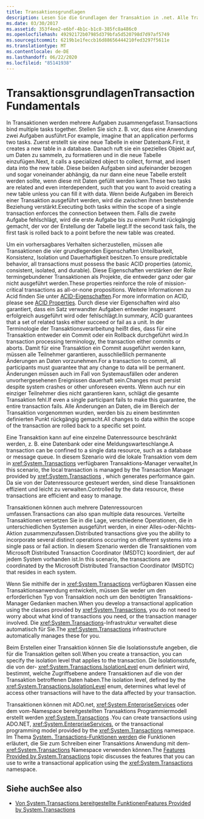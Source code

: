 ```yaml
---
title: Transaktionsgrundlagen
description: Lesen Sie die Grundlagen der Transaktion in .net. Alle Transaktionen müssen die grundlegenden ACID-Eigenschaften (atomar, konsistent, isoliert und dauerhaft) besitzen.
ms.date: 03/30/2017
ms.assetid: 353f4ee2-e6bf-4b1c-b1c8-385fc8a486c0
ms.openlocfilehash: 49292172b07985d379bfa5d520798d7d97af5749
ms.sourcegitcommit: 6219b1e1feccb16d88656444210fed3297f5611e
ms.translationtype: MT
ms.contentlocale: de-DE
ms.lasthandoff: 06/22/2020
ms.locfileid: "85141938"
---
```

# <a name="transaction-fundamentals"></a><span data-ttu-id="e1c9f-104">Transaktionsgrundlagen</span><span class="sxs-lookup"><span data-stu-id="e1c9f-104">Transaction Fundamentals</span></span>
<span data-ttu-id="e1c9f-105">In Transaktionen werden mehrere Aufgaben zusammengefasst.</span><span class="sxs-lookup"><span data-stu-id="e1c9f-105">Transactions bind multiple tasks together.</span></span> <span data-ttu-id="e1c9f-106">Stellen Sie sich z.&#160;B. vor, dass eine Anwendung zwei Aufgaben ausführt.</span><span class="sxs-lookup"><span data-stu-id="e1c9f-106">For example, imagine that an application performs two tasks.</span></span> <span data-ttu-id="e1c9f-107">Zuerst erstellt sie eine neue Tabelle in einer Datenbank.</span><span class="sxs-lookup"><span data-stu-id="e1c9f-107">First, it creates a new table in a database.</span></span> <span data-ttu-id="e1c9f-108">Danach ruft sie ein spezielles Objekt auf, um Daten zu sammeln, zu formatieren und in die neue Tabelle einzufügen.</span><span class="sxs-lookup"><span data-stu-id="e1c9f-108">Next, it calls a specialized object to collect, format, and insert data into the new table.</span></span> <span data-ttu-id="e1c9f-109">Diese beiden Aufgaben sind aufeinander bezogen und sogar voneinander abhängig, da nur dann eine neue Tabelle erstellt werden sollte, wenn diese mit Daten gefüllt werden kann.</span><span class="sxs-lookup"><span data-stu-id="e1c9f-109">These two tasks are related and even interdependent, such that you want to avoid creating a new table unless you can fill it with data.</span></span> <span data-ttu-id="e1c9f-110">Wenn beide Aufgaben im Bereich einer Transaktion ausgeführt werden, wird die zwischen ihnen bestehende Beziehung verstärkt.</span><span class="sxs-lookup"><span data-stu-id="e1c9f-110">Executing both tasks within the scope of a single transaction enforces the connection between them.</span></span> <span data-ttu-id="e1c9f-111">Falls die zweite Aufgabe fehlschlägt, wird die erste Aufgabe bis zu einem Punkt rückgängig gemacht, der vor der Erstellung der Tabelle liegt.</span><span class="sxs-lookup"><span data-stu-id="e1c9f-111">If the second task fails, the first task is rolled back to a point before the new table was created.</span></span>  
  
 <span data-ttu-id="e1c9f-112">Um ein vorhersagbares Verhalten sicherzustellen, müssen alle Transaktionen die vier grundlegenden Eigenschaften Unteilbarkeit, Konsistenz, Isolation und Dauerhaftigkeit besitzen.</span><span class="sxs-lookup"><span data-stu-id="e1c9f-112">To ensure predictable behavior, all transactions must possess the basic ACID properties (atomic, consistent, isolated, and durable).</span></span> <span data-ttu-id="e1c9f-113">Diese Eigenschaften verstärken der Rolle termingebundener Transaktionen als Projekte, die entweder ganz oder gar nicht ausgeführt werden.</span><span class="sxs-lookup"><span data-stu-id="e1c9f-113">These properties reinforce the role of mission-critical transactions as all-or-none propositions.</span></span> <span data-ttu-id="e1c9f-114">Weitere Informationen zu Acid finden Sie unter [ACID-Eigenschaften](/windows/win32/cossdk/acid-properties).</span><span class="sxs-lookup"><span data-stu-id="e1c9f-114">For more information on ACID, please see [ACID Properties](/windows/win32/cossdk/acid-properties).</span></span> <span data-ttu-id="e1c9f-115">Durch diese vier Eigenschaften wird also garantiert, dass ein Satz verwandter Aufgaben entweder insgesamt erfolgreich ausgeführt wird oder fehlschlägt.</span><span class="sxs-lookup"><span data-stu-id="e1c9f-115">In summary, ACID guarantees that a set of related tasks either succeed or fail as a unit.</span></span> <span data-ttu-id="e1c9f-116">In der Terminologie der Transaktionsverarbeitung heißt dies, dass für eine Transaktion entweder ein Commit oder ein Rollback durchgeführt wird.</span><span class="sxs-lookup"><span data-stu-id="e1c9f-116">In transaction processing terminology, the transaction either commits or aborts.</span></span> <span data-ttu-id="e1c9f-117">Damit für eine Transaktion ein Commit ausgeführt werden kann, müssen alle Teilnehmer garantieren, ausschließlich permanente Änderungen an Daten vorzunehmen.</span><span class="sxs-lookup"><span data-stu-id="e1c9f-117">For a transaction to commit, all participants must guarantee that any change to data will be permanent.</span></span> <span data-ttu-id="e1c9f-118">Änderungen müssen auch im Fall von Systemausfällen oder anderen unvorhergesehenen Ereignissen dauerhaft sein.</span><span class="sxs-lookup"><span data-stu-id="e1c9f-118">Changes must persist despite system crashes or other unforeseen events.</span></span> <span data-ttu-id="e1c9f-119">Wenn auch nur ein einziger Teilnehmer dies nicht garantieren kann, schlägt die gesamte Transaktion fehl.</span><span class="sxs-lookup"><span data-stu-id="e1c9f-119">If even a single participant fails to make this guarantee, the entire transaction fails.</span></span> <span data-ttu-id="e1c9f-120">Alle Änderungen an Daten, die im Bereich der Transaktion vorgenommen wurden, werden bis zu einem bestimmten definierten Punkt rückgängig gemacht.</span><span class="sxs-lookup"><span data-stu-id="e1c9f-120">All changes to data within the scope of the transaction are rolled back to a specific set point.</span></span>  
  
 <span data-ttu-id="e1c9f-121">Eine Transaktion kann auf eine einzelne Datenressource beschränkt werden, z.&#160;B. eine Datenbank oder eine Meldungswarteschlange.</span><span class="sxs-lookup"><span data-stu-id="e1c9f-121">A transaction can be confined to a single data resource, such as a database or message queue.</span></span> <span data-ttu-id="e1c9f-122">In diesem Szenario wird die lokale Transaktion vom dem in <xref:System.Transactions> verfügbaren Transaktions-Manager verwaltet,</span><span class="sxs-lookup"><span data-stu-id="e1c9f-122">In this scenario, the local transaction is managed by the Transaction Manager provided by <xref:System.Transactions> , which generates performance gain.</span></span> <span data-ttu-id="e1c9f-123">Da sie von der Datenressource gesteuert werden, sind diese Transaktionen effizient und leicht zu verwalten.</span><span class="sxs-lookup"><span data-stu-id="e1c9f-123">Controlled by the data resource, these transactions are efficient and easy to manage.</span></span>  
  
 <span data-ttu-id="e1c9f-124">Transaktionen können auch mehrere Datenressourcen umfassen.</span><span class="sxs-lookup"><span data-stu-id="e1c9f-124">Transactions can also span multiple data resources.</span></span> <span data-ttu-id="e1c9f-125">Verteilte Transaktionen versetzen Sie in die Lage, verschiedene Operationen, die in unterschiedlichen Systemen ausgeführt werden, in einer Alles-oder-Nichts-Aktion zusammenzufassen.</span><span class="sxs-lookup"><span data-stu-id="e1c9f-125">Distributed transactions give you the ability to incorporate several distinct operations occurring on different systems into a single pass or fail action.</span></span> <span data-ttu-id="e1c9f-126">In diesem Szenario werden die Transaktionen vom Microsoft Distributed Transaction Coordinator (MSDTC) koordiniert, der auf jedem System vorhanden ist.</span><span class="sxs-lookup"><span data-stu-id="e1c9f-126">In this scenario, the transactions are coordinated by the Microsoft Distributed Transaction Coordinator (MSDTC) that resides in each system.</span></span>  
  
 <span data-ttu-id="e1c9f-127">Wenn Sie mithilfe der in <xref:System.Transactions> verfügbaren Klassen eine Transaktionsanwendung entwickeln, müssen Sie weder um den erforderlichen Typ von Transaktion noch um den benötigten Transaktions-Manager Gedanken machen.</span><span class="sxs-lookup"><span data-stu-id="e1c9f-127">When you develop a transactional application using the classes provided by <xref:System.Transactions>, you do not need to worry about what kind of transactions you need, or the transaction manager involved.</span></span> <span data-ttu-id="e1c9f-128">Die <xref:System.Transactions>-Infrastruktur verwaltet diese automatisch für Sie.</span><span class="sxs-lookup"><span data-stu-id="e1c9f-128">The <xref:System.Transactions> infrastructure automatically manages these for you.</span></span>  
  
 <span data-ttu-id="e1c9f-129">Beim Erstellen einer Transaktion können Sie die Isolationsstufe angeben, die für die Transaktion gelten soll.</span><span class="sxs-lookup"><span data-stu-id="e1c9f-129">When you create a transaction, you can specify the isolation level that applies to the transaction.</span></span> <span data-ttu-id="e1c9f-130">Die Isolationsstufe, die von der- <xref:System.Transactions.IsolationLevel> enum definiert wird, bestimmt, welche Zugriffsebene andere Transaktionen auf die von der Transaktion betroffenen Daten haben.</span><span class="sxs-lookup"><span data-stu-id="e1c9f-130">The isolation level, defined by the <xref:System.Transactions.IsolationLevel> enum, determines what level of access other transactions will have to the data affected by your transaction.</span></span>  
  
 <span data-ttu-id="e1c9f-131">Transaktionen können mit ADO.net, <xref:System.EnterpriseServices> oder dem vom-Namespace bereitgestellten Transaktions Programmiermodell erstellt werden <xref:System.Transactions> .</span><span class="sxs-lookup"><span data-stu-id="e1c9f-131">You can create transactions using ADO.NET, <xref:System.EnterpriseServices>, or the transactional programming model provided by the <xref:System.Transactions> namespace.</span></span> <span data-ttu-id="e1c9f-132">Im Thema [System. Transactions-Funktionen werden](features-provided-by-system-transactions.md) die Funktionen erläutert, die Sie zum Schreiben einer Transaktions Anwendung mit dem- <xref:System.Transactions> Namespace verwenden können.</span><span class="sxs-lookup"><span data-stu-id="e1c9f-132">The [Features Provided by System.Transactions](features-provided-by-system-transactions.md) topic discusses the features that you can use to write a transactional application using the <xref:System.Transactions> namespace.</span></span>  
  
## <a name="see-also"></a><span data-ttu-id="e1c9f-133">Siehe auch</span><span class="sxs-lookup"><span data-stu-id="e1c9f-133">See also</span></span>

- [<span data-ttu-id="e1c9f-134">Von System.Transactions bereitgestellte Funktionen</span><span class="sxs-lookup"><span data-stu-id="e1c9f-134">Features Provided by System.Transactions</span></span>](features-provided-by-system-transactions.md)
